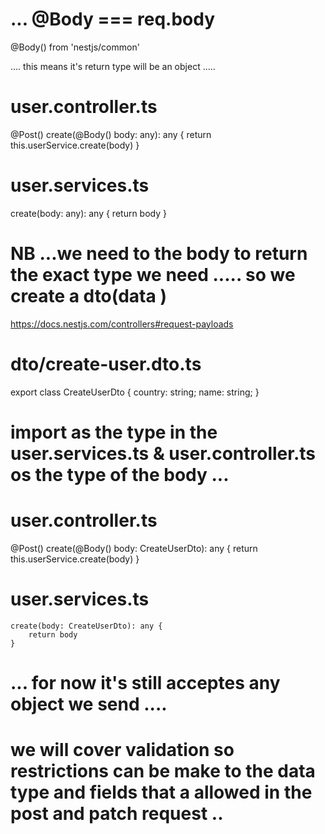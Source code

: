 

# ... @Body  === req.body 

@Body() from 'nestjs/common'


.... this means it's return type will be an object ..... 




# user.controller.ts
  @Post()
    create(@Body() body: any): any {
        return this.userService.create(body)
    }

# user.services.ts
   create(body: any): any {
        return body
    }


# NB ...we need to  the body to return the exact type we need ..... so we create a dto(data )

https://docs.nestjs.com/controllers#request-payloads


# dto/create-user.dto.ts

export class CreateUserDto  {
    country: string;
    name: string;
}


# import as the type in the user.services.ts & user.controller.ts  os the type of the body ...

# user.controller.ts
   @Post()
    create(@Body() body: CreateUserDto): any {
        return this.userService.create(body)
    }


# user.services.ts
    create(body: CreateUserDto): any {
        return body
    }




# ... for now it's still acceptes any object we send .... 
# we will cover validation so restrictions can be make to the data type and fields that a allowed in the post and patch request ..